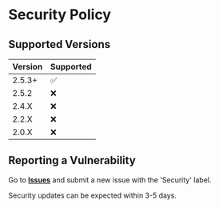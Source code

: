 # Security Policy

## Supported Versions

| Version | Supported          |
| ------- | ------------------ |
| 2.5.3+  | :white_check_mark: |
| 2.5.2   | :x: |
| 2.4.X   | :x: |
| 2.2.X   | :x: |
| 2.0.X   | :x: |

## Reporting a Vulnerability

Go to **[Issues](https://github.com/TheFlyingCarrot/discord-carrot-bot/issues)** and submit a new issue with the 'Security' label.

Security updates can be expected within 3-5 days.
